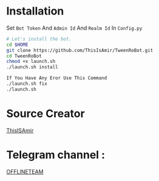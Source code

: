 # Installation

Set `Bot Token` And `Admin Id` And `Realm Id` In `Config.py`

```sh
# Let's install the bot.
cd $HOME
git clone https://github.com/ThisIsAmir/TweenRoBot.git
cd TweenRoBot
chmod +x launch.sh
./launch.sh install

If You Have Any Eror Use This Command
./launch.sh fix
./launch.sh
```

# Source Creator

[ThisISAmir](https://telegram.me/This_is_amir)

# Telegram channel :

[OFFLINETEAM](https://telegram.me/offlineteam)
